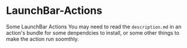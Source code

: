 # LaunchBar-Actions
Some LaunchBar Actions
You may need to read the `description.md` in an action's bundle for some denpendcies to install, or some other things to make the action run soomthly.
